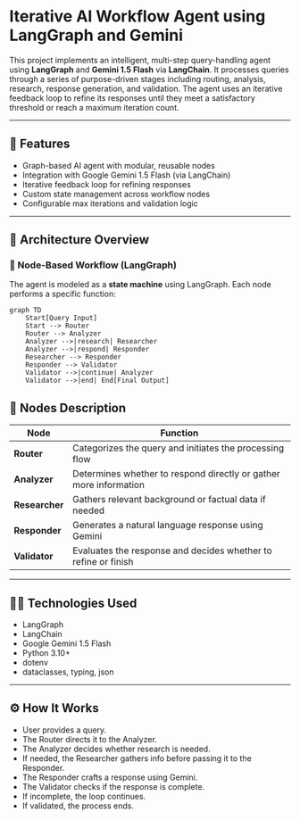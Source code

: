 # Iterative AI Workflow Agent using LangGraph and Gemini

This project implements an intelligent, multi-step query-handling agent using **LangGraph** and **Gemini 1.5 Flash** via **LangChain**. It processes queries through a series of purpose-driven stages including routing, analysis, research, response generation, and validation. The agent uses an iterative feedback loop to refine its responses until they meet a satisfactory threshold or reach a maximum iteration count.

---

## 🚀 Features

- Graph-based AI agent with modular, reusable nodes
- Integration with Google Gemini 1.5 Flash (via LangChain)
- Iterative feedback loop for refining responses
- Custom state management across workflow nodes
- Configurable max iterations and validation logic

---

## 🧠 Architecture Overview

### 🧩 Node-Based Workflow (LangGraph)

The agent is modeled as a **state machine** using LangGraph. Each node performs a specific function:

```mermaid
graph TD
    Start[Query Input]
    Start --> Router
    Router --> Analyzer
    Analyzer -->|research| Researcher
    Analyzer -->|respond| Responder
    Researcher --> Responder
    Responder --> Validator
    Validator -->|continue| Analyzer
    Validator -->|end| End[Final Output]
```

## 🧩 Nodes Description

| Node         | Function                                                                 |
|--------------|--------------------------------------------------------------------------|
| **Router**   | Categorizes the query and initiates the processing flow                 |
| **Analyzer** | Determines whether to respond directly or gather more information       |
| **Researcher** | Gathers relevant background or factual data if needed                 |
| **Responder** | Generates a natural language response using Gemini                     |
| **Validator** | Evaluates the response and decides whether to refine or finish         |

---

## 🧑‍💻 Technologies Used

- LangGraph
- LangChain
- Google Gemini 1.5 Flash
- Python 3.10+
- dotenv
- dataclasses, typing, json

---
## ⚙️ How It Works

- User provides a query.
- The Router directs it to the Analyzer.
- The Analyzer decides whether research is needed.
- If needed, the Researcher gathers info before passing it to the Responder.
- The Responder crafts a response using Gemini.
- The Validator checks if the response is complete.
- If incomplete, the loop continues.
- If validated, the process ends.
